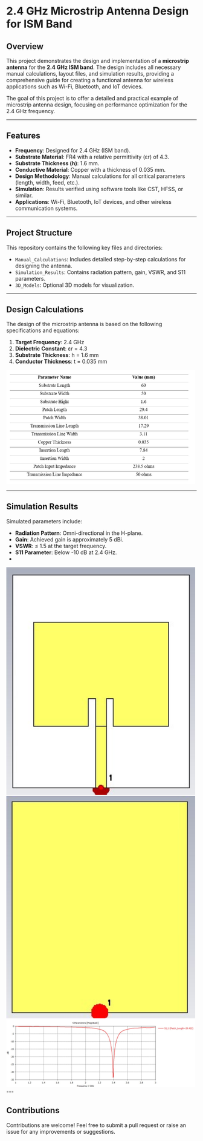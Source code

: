 # 2.4 GHz Microstrip Antenna Design for ISM Band

## Overview  
This project demonstrates the design and implementation of a **microstrip antenna** for the **2.4 GHz ISM band**. The design includes all necessary manual calculations, layout files, and simulation results, providing a comprehensive guide for creating a functional antenna for wireless applications such as Wi-Fi, Bluetooth, and IoT devices.

The goal of this project is to offer a detailed and practical example of microstrip antenna design, focusing on performance optimization for the 2.4 GHz frequency.

---

## Features  
- **Frequency**: Designed for 2.4 GHz (ISM band).  
- **Substrate Material**: FR4 with a relative permittivity (εr) of 4.3.  
- **Substrate Thickness (h)**: 1.6 mm.  
- **Conductive Material**: Copper with a thickness of 0.035 mm.  
- **Design Methodology**: Manual calculations for all critical parameters (length, width, feed, etc.).  
- **Simulation**: Results verified using software tools like CST, HFSS, or similar.  
- **Applications**: Wi-Fi, Bluetooth, IoT devices, and other wireless communication systems.

---

## Project Structure  
This repository contains the following key files and directories:  
- `Manual_Calculations`: Includes detailed step-by-step calculations for designing the antenna.  
- `Simulation_Results`: Contains radiation pattern, gain, VSWR, and S11 parameters.  
- `3D_Models`: Optional 3D models for visualization.  

---

## Design Calculations  
The design of the microstrip antenna is based on the following specifications and equations:  

1. **Target Frequency**: 2.4 GHz  
2. **Dielectric Constant**: εr = 4.3  
3. **Substrate Thickness**: h = 1.6 mm  
4. **Conductor Thickness**: t = 0.035 mm  

<img src="Micostrip Image/Parameters.jpg" width="500"/>

---

## Simulation Results  
Simulated parameters include:  
- **Radiation Pattern**: Omni-directional in the H-plane.  
- **Gain**: Achieved gain is approximately 5 dBi.  
- **VSWR**: ≤ 1.5 at the target frequency.  
- **S11 Parameter**: Below -10 dB at 2.4 GHz.
- 
<img src="Micostrip Image/Top Layer.jpg" width="500"/>
<img src="Micostrip Image/Bottom Layer.jpg" width="500"/>
<img src="Micostrip Image/L=29_422.jpg" width="500"/>
---

## Contributions  
Contributions are welcome! Feel free to submit a pull request or raise an issue for any improvements or suggestions.
